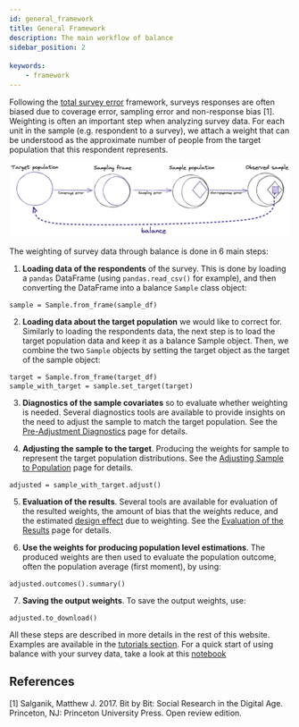 ```yaml
---
id: general_framework
title: General Framework
description: The main workflow of balance
sidebar_position: 2

keywords:
    - framework
---
```


Following the [total survey error](https://en.wikipedia.org/wiki/Total_survey_error) framework, surveys responses are often biased due to coverage error, sampling error and non-response bias [1]. Weighting is often an important step when analyzing survey data. For each unit in the sample (e.g. respondent to a survey), we attach a weight that can be understood as the approximate number of people from the target population that this respondent represents.

![total_survey_error_img](../img/total_survey_error_flow_v02.png)

The weighting of survey data through balance is done in 6 main steps:

1. **Loading data of the respondents** of the survey. This is done by loading a ```pandas``` DataFrame (using ```pandas.read_csv()``` for example), and then converting the DataFrame into a balance `Sample` class object:
```
sample = Sample.from_frame(sample_df)
```
2. **Loading data about the target population** we would like to correct for. Similarly to loading the respondents data, the next step is to load the target population data and keep it as a balance Sample object. Then, we combine the two `Sample` objects by setting the target object as the target of the sample object:
```
target = Sample.from_frame(target_df)
sample_with_target = sample.set_target(target)
```
3. **Diagnostics of the sample covariates** so to evaluate whether weighting is needed. Several diagnostics tools are available to provide insights on the need to adjust the sample to match the target population. See the [Pre-Adjustment Diagnostics](pre_adjustment_diagnostics.md) page for details.

4. **Adjusting the sample to the target**. Producing the weights for sample to represent the target population distributions. See the  [Adjusting Sample to Population](adjusting_sample_to_population.md) page for details.
```
adjusted = sample_with_target.adjust()
```
5. **Evaluation of the results**. Several tools are available for evaluation of the resulted weights, the amount of bias that the weights reduce, and the estimated [design effect](https://en.wikipedia.org/wiki/Design_effect#Haphazard_weights_with_estimated_ratio-mean_(%7F'%22%60UNIQ--postMath-0000003A-QINU%60%22'%7F)_-_Kish's_design_effect) due to weighting. See the [Evaluation of the Results](evaluation_of_results.md) page for details.

6. **Use the weights for producing population level estimations**. The produced weights are then used to evaluate the population outcome, often the population average (first moment), by using:
```
adjusted.outcomes().summary()
```

7. **Saving the output weights**. To save the output weights, use:
```
adjusted.to_download()
```

All these steps are described in more details in the rest of this website. Examples are available in the [tutorials section](../../tutorials).
For a quick start of using balance with your survey data, take a look at this [notebook](../../tutorials/quickstart.mdx)




## References
[1] Salganik, Matthew J. 2017. Bit by Bit: Social Research in the Digital Age. Princeton, NJ: Princeton University Press. Open review edition.
